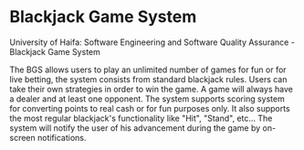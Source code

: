 Blackjack Game System
===

University of Haifa: Software Engineering and Software Quality Assurance - Blackjack Game System

The BGS allows users to play an unlimited number of games for fun or for live betting, the system consists from standard blackjack rules. Users can take their own strategies in order to win the game. A game will always have a dealer and at least one opponent. The system supports scoring system for converting points to real cash or for fun purposes only. It also supports the most regular blackjack's functionality like "Hit", "Stand", etc…
The system will notify the user of his advancement during the game by on-screen notifications.
